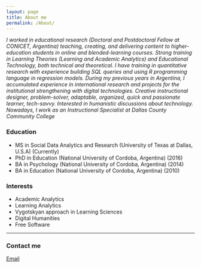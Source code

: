 ```yaml
---
layout: page
title: About me
permalink: /About/
---
```


*I worked in educational research (Doctoral and Postdoctoral Fellow at CONICET, Argentina) teaching, creating, and delivering content to higher-education students in online and blended-learning courses. Strong training in Learning Theories (Learning and Academic Analytics) and Educational Technology, both technical and theoretical. I have training in quantitative research with experience building SQL queries and using R programming language in regression models. During my previous years in Argentina, I accumulated experience in international research and projects for the institutional strengthening with digital technologies. Creative instructional designer, problem-solver, adaptable, organized, quick and passionate learner, tech-savvy. Interested in humanistic discussions about technology. Nowadays, I work as an Instructional Specialist at Dallas County Community College*

### Education
+ MS in Social Data Analytics and Research (University of Texas at Dallas, U.S.A) (Currently)
+ PhD in Education (National University of Cordoba, Argentina) (2016)
+ BA in Psychology (National University of Cordoba, Argentina) (2014)
+ BA in Education (National University of Cordoba, Argentina) (2010)

### Interests
+ Academic Analytics
+ Learning Analytics
+ Vygotskyan approach in Learning Sciences
+ Digital Humanities
+ Free Software
___

### Contact me
[Email](mailto:federicojferrero@gmail.com)
